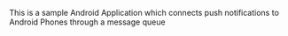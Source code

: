 This is a sample Android Application which connects push notifications to Android Phones through a message queue
